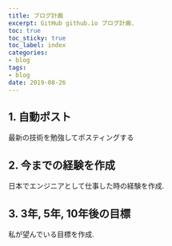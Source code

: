 ```yaml
---
title: ブログ計画
excerpt: GitHub github.io ブログ計画.
toc: true
toc_sticky: true
toc_label: index
categories:
- blog
tags:
- blog
date: 2019-08-26
---
```


## 1. 自動ポスト

最新の技術を勉強してポスティングする

## 2. 今までの経験を作成

日本でエンジニアとして仕事した時の経験を作成.

## 3. 3年, 5年, 10年後の目標

私が望んでいる目標を作成.
